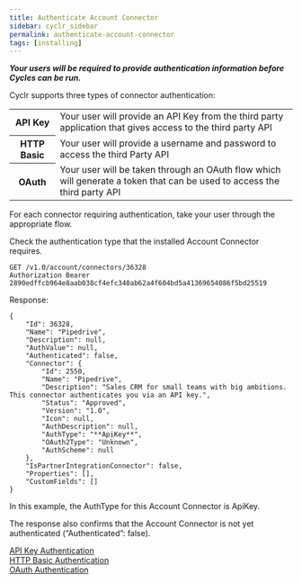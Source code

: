 ```yaml
---
title: Authenticate Account Connector
sidebar: cyclr_sidebar
permalink: authenticate-account-connector
tags: [installing]
---
```


_**Your users will be required to provide authentication information before Cycles can be run.**_

Cyclr supports three types of connector authentication:

<table>
    <tr>
        <th>API Key</th>
        <td>Your user will provide an API Key from the third party application that gives access to the third party API</td>
    </tr>
    <tr>
        <th>HTTP Basic</th>
        <td>Your user will provide a username and password to access the third Party API</td>
    </tr>
    <tr>
        <th>OAuth</th>
        <td>Your user will be taken through an OAuth flow which will generate a token that can be used to access the third party API</td>
    </tr>
</table>

For each connector requiring authentication, take your user through the appropriate flow.

Check the authentication type that the installed Account Connector requires.

    GET /v1.0/account/connectors/36328
    Authorization Bearer 2890edffcb964e8aab038cf4efc340ab62a4f604bd5a41369654086f5bd25519

Response:

    {
        "Id": 36328,
        "Name": "Pipedrive",
        "Description": null,
        "AuthValue": null,
        "Authenticated": false,
        "Connector": {
            "Id": 2550,
            "Name": "Pipedrive",
            "Description": "Sales CRM for small teams with big ambitions. This connector authenticates you via an API key.",
            "Status": "Approved",
            "Version": "1.0",
            "Icon": null,
            "AuthDescription": null,
            "AuthType": "**ApiKey**",
            "OAuth2Type": "Unknown",
            "AuthScheme": null
        },
        "IsPartnerIntegrationConnector": false,
        "Properties": [],
        "CustomFields": []
    }

In this example, the AuthType for this Account Connector is ApiKey.

The response also confirms that the Account Connector is not yet authenticated (“Authenticated”: false).

[API Key Authentication](./api-key-authentication)  
[HTTP Basic Authentication](./basic-authentication)  
[OAuth Authentication](./oauth-authentication)
